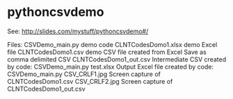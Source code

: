 # pythoncsvdemo

See: http://slides.com/mystuff/pythoncsvdemo#/

Files:
CSVDemo_main.py         demo code
CLNTCodesDomo1.xlsx     demo Excel file
CLNTCodesDomo1.csv      demo CSV file created from Excel Save as comma delimited CSV
CLNTCodesDomo1_out.csv  Intermediate CSV created by code: CSVDemo_main.py
test.xlsx               Output Excel file created by code: CSVDemo_main.py
CSV_CRLF1.jpg           Screen capture of CLNTCodesDomo1.csv
CSV_CRLF2.jpg           Screen capture of CLNTCodesDomo1_out.csv
 
